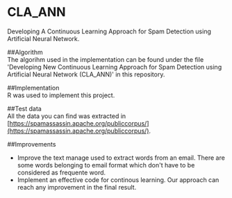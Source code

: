 # CLA_ANN
Developing A Continuous Learning Approach for Spam Detection using Artificial Neural Network.

##Algorithm   
The algorihm used in the implementation can be found under the file 'Developing New Continuous Learning Approach for Spam Detection using Artificial Neural Network (CLA_ANN)' in this repository.

##Implementation   
R was used to implement this project.

##Test data   
All the data you can find was extracted in [https://spamassassin.apache.org/publiccorpus/](https://spamassassin.apache.org/publiccorpus/).   

##Improvements
- Improve the text manage used to extract words from an email. There are some words belonging to email format which don't have to be considered as frequente word.
- Implement an effective code for continous learning. Our approach can reach any improvement in the final result.  

